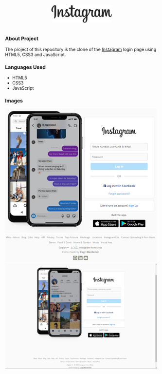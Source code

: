 <div align="center">
  <img src="./assets/images/logos/instagram-logo.png" width="200px" alt="Instagram">
  <h1></h1>
</div>
<div>
  <h3>About Project</h3>
  <p>The project of this repository is the clone of the <a href="https://instagram.com">Instagram</a> login page using HTML5, CSS3 and JavaScript.</p>
  
  <h3>Languages Used</h3>
  <ul>
    <li>HTML5</li>
    <li>CSS3</li>
    <li>JavaScript</li>
  </ul>
  
  <h3>Images</h3>
  <img src="screenshots/screenshots1.PNG" width="500px">
  <img src="screenshots/screenshots2.PNG" width="500px">
  <img src="screenshots/screenshots3.PNG" width="500px">
</div>
